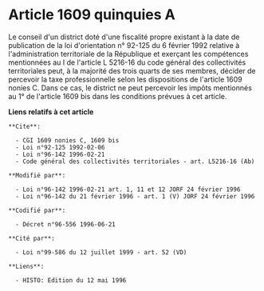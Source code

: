 # Article 1609 quinquies A

Le conseil d'un district doté d'une fiscalité propre existant à la date de publication de la loi d'orientation n° 92-125 du 6
février 1992 relative à l'administration territoriale de la République et exerçant les compétences mentionnées au I de
l'article L 5216-16 du code général des collectivités territoriales peut, à la majorité des trois quarts de ses membres,
décider de percevoir la taxe professionnelle selon les dispositions de l'article 1609 nonies C. Dans ce cas, le district ne
peut percevoir les impôts mentionnés au 1° de l'article 1609 bis dans les conditions prévues à cet article.

**Liens relatifs à cet article**

	**Cite**:

	  - CGI 1609 nonies C, 1609 bis
	  - Loi n°92-125 1992-02-06
	  - Loi n°96-142 1996-02-21
	  - Code général des collectivités territoriales - art. L5216-16 (Ab)

	**Modifié par**:

	  - Loi n°96-142 1996-02-21 art. 1, 11 et 12 JORF 24 février 1996
	  - Loi n°96-142 du 21 février 1996 - art. 1 (V) JORF 24 février 1996

	**Codifié par**:

	  - Décret n°96-556 1996-06-21

	**Cité par**:

	  - Loi n°99-586 du 12 juillet 1999 - art. 52 (VD)

	**Liens**:

	  - HISTO: Edition du 12 mai 1996
